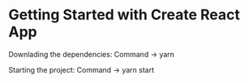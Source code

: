 # Getting Started with Create React App

Downlading the dependencies:
Command -> yarn 

Starting the project:
Command -> yarn start 
